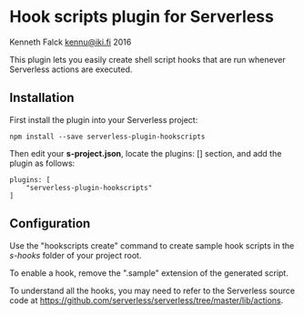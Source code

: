 # Hook scripts plugin for Serverless
Kenneth Falck <kennu@iki.fi> 2016

This plugin lets you easily create shell script hooks that are run whenever
Serverless actions are executed.

## Installation

First install the plugin into your Serverless project:

    npm install --save serverless-plugin-hookscripts

Then edit your **s-project.json**, locate the plugins: [] section, and add
the plugin as follows:

    plugins: [
        "serverless-plugin-hookscripts"
    ]

## Configuration

Use the "hookscripts create" command to create sample hook scripts in the *s-hooks*
folder of your project root.

To enable a hook, remove the ".sample" extension of the generated script.

To understand all the hooks, you may need to refer to the Serverless source code
at https://github.com/serverless/serverless/tree/master/lib/actions.
